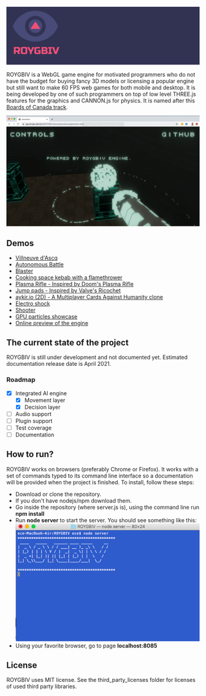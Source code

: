 ![](/screen_shots/banner.png?raw=true)

ROYGBIV is a WebGL game engine for motivated programmers who do not have the budget for buying fancy 3D models or licensing a popular engine but still want to make 60 FPS web games for both mobile and desktop. It is being developed by one of such programmers on top of low level THREE.js features for the graphics and CANNON.js for physics. It is named after this [Boards of Canada track](https://www.youtube.com/watch?v=W-GWjzw0GwQ).    

![](/screen_shots/roygbiv.gif?raw=true)   

## Demos  
* [Villneuve d'Ascq](https://oguzeroglu.github.io/kompute-demos-with-roygbiv/villneuvedascq/application.html)  
* [Autonomous Battle](https://oguzeroglu.github.io/kompute-demos-with-roygbiv/autonomousBattle/application.html)    
* [Blaster](https://oguzeroglu.github.io/ROYGBIV/demo/blaster/application.html)    
* [Cooking space kebab with a flamethrower](https://oguzeroglu.github.io/ROYGBIV/demo/spaceKebab/application.html)    
* [Plasma Rifle - Inspired by Doom's Plasma Rifle](https://oguzeroglu.github.io/ROYGBIV/demo/plasmaGun/application.html)    
* [Jump pads - Inspired by Valve's Ricochet](https://oguzeroglu.github.io/ROYGBIV/demo/jumpPads/application.html)    
* [aykir.io (2D) - A Multiplayer Cards Against Humanity clone](https://aykir.io)    
* [Electro shock](https://oguzeroglu.github.io/ROYGBIV/demo/electroShock/application.html)    
* [Shooter](https://oguzeroglu.github.io/ROYGBIV/demo/shooter/application.html)   
* [GPU particles showcase](https://oguzeroglu.github.io/ROYGBIV/demo/psShowcase/application.html)   
* [Online preview of the engine](https://oguzeroglu.github.io/ROYGBIV/roygbiv.html)  

## The current state of the project
ROYGBIV is still under development and not documented yet. Estimated documentation release date is April 2021.    

### Roadmap
- [x] Integrated AI engine
  - [x] Movement layer
  - [x] Decision layer
- [ ] Audio support
- [ ] Plugin support
- [ ] Test coverage
- [ ] Documentation

## How to run?

ROYGBIV works on browsers (preferably Chrome or Firefox). It works with a set of commands typed to its command line interface so a documentation will be provided when the project is finished. To install, follow these steps:

* Download or clone the repository.
* If you don't have nodejs/npm download them.
* Go inside the repository (where server.js is), using the command line run **npm install**
* Run **node server** to start the server. You should see something like this:
![](/screen_shots/server.png?raw=true)
* Using your favorite browser, go to page **localhost:8085**

## License

ROYGBIV uses MIT license. See the third_party_licenses folder for licenses of used third party libraries.
